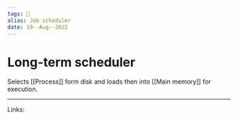 ```yaml
---
tags: 🌱
alias: Job scheduler
date: 19--Aug--2022
---
```


# Long-term scheduler

Selects [[Process]] form disk and loads then into [[Main memory]] for execution.

---
Links: 
